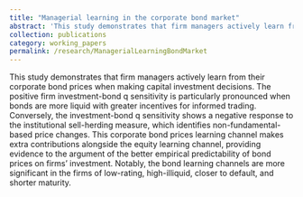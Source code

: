 ```yaml
---
title: "Managerial learning in the corporate bond market"
abstract: 'This study demonstrates that firm managers actively learn from their corporate bond prices when making capital investment decisions. The positive firm investment-bond q sensitivity is particularly pronounced when bonds are more liquid with greater incentives for informed trading. Conversely, the investment-bond q sensitivity shows a negative response to the institutional sell-herding measure, which identifies non-fundamental-based price changes. This corporate bond prices learning channel makes extra contributions alongside the equity learning channel, providing evidence to the argument of the better empirical predictability of bond prices on firms’ investment. Notably, the bond learning channels are more significant in the firms of low-rating, high-illiquid, closer to default, and shorter maturity.'
collection: publications
category: working_papers
permalink: /research/ManagerialLearningBondMarket
---
```


This study demonstrates that firm managers actively learn from their corporate bond prices when making capital investment decisions. The positive firm investment-bond q sensitivity is particularly pronounced when bonds are more liquid with greater incentives for informed trading. Conversely, the investment-bond q sensitivity shows a negative response to the institutional sell-herding measure, which identifies non-fundamental-based price changes. This corporate bond prices learning channel makes extra contributions alongside the equity learning channel, providing evidence to the argument of the better empirical predictability of bond prices on firms’ investment. Notably, the bond learning channels are more significant in the firms of low-rating, high-illiquid, closer to default, and shorter maturity.

